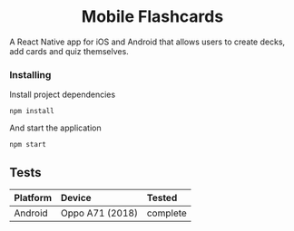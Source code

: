 

<h1 align="center">Mobile Flashcards </h1>

A React Native app for iOS and Android that allows users to create decks, add cards and quiz themselves.


### Installing

Install project dependencies

```
npm install
```

And start the application

```
npm start
```

## Tests

| Platform | Device                | Tested             |
| :------- | :-------------------- | :----------------- |
| Android  | Oppo A71 (2018)   | complete |

